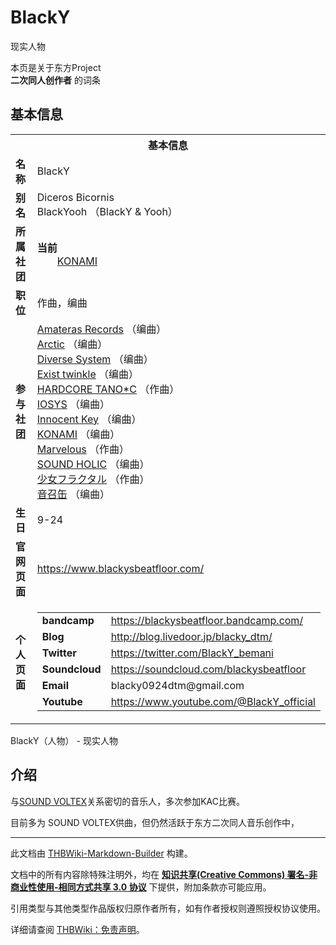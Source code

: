 # BlackY

<!-- source html: G:\repos\THBWiki-Markdown-Builder\THBWikiMarkdown\Temp\main\f\f3\ns0%3ABlackY.html -->

现实人物

本页是关于东方Project  
 **二次同人创作者** 的词条

## 基本信息

<table><tbody><tr><th colspan="3">基本信息</th></tr><tr><td class="label"><b>名称</b></td><td> BlackY </td></tr><tr><td class="label"><b>别名</b></td><td>Diceros Bicornis<br>BlackYooh （BlackY &amp; Yooh）</td></tr><tr><td class="label"><b>所属社团</b></td><td><b>当前</b><div style="margin-left:2em;"><a href="./KONAMI.md" title="KONAMI">KONAMI</a></div></td></tr><tr><td class="label"><b>职位</b></td><td>作曲，编曲</td></tr><tr><td class="label"><b>参与社团</b></td><td><a href="./Amateras_Records.md" title="Amateras Records">Amateras Records</a> （编曲）<br><a href="./Arctic.md" title="Arctic">Arctic</a> （编曲）<br><a href="./Diverse_System.md" title="Diverse System">Diverse System</a> （编曲）<br><a href="./Exist_twinkle.md" title="Exist twinkle">Exist twinkle</a> （编曲）<br><a href="/index.php?title=HARDCORE_TANO*C&amp;action=edit&amp;redlink=1" class="new" title="HARDCORE TANO*C（页面不存在）">HARDCORE TANO*C</a> （作曲）<br><a href="./IOSYS.md" title="IOSYS">IOSYS</a> （编曲）<br><a href="./Innocent_Key.md" title="Innocent Key">Innocent Key</a> （编曲）<br><a href="./KONAMI.md" title="KONAMI">KONAMI</a> （编曲）<br><a href="./Marvelous.md" title="Marvelous">Marvelous</a> （作曲）<br><a href="./SOUND_HOLIC.md" title="SOUND HOLIC">SOUND HOLIC</a> （编曲）<br><a href="./少女フラクタル.md" title="少女フラクタル">少女フラクタル</a> （作曲）<br><a href="./音召缶.md" title="音召缶">音召缶</a> （编曲）</td></tr><tr><td class="label"><b>生日</b></td><td>9-24</td></tr><tr><td class="label"><b>官网页面</b></td><td><a rel="nofollow" class="external free" href="https://www.blackysbeatfloor.com/">https://www.blackysbeatfloor.com/</a></td></tr><tr><td class="label"><b>个人页面</b></td><td><table border="0" cellspacing="0" cellpadding="0"><tbody><tr><td><b>bandcamp</b></td><td><a rel="nofollow" class="external free" href="https://blackysbeatfloor.bandcamp.com/">https://blackysbeatfloor.bandcamp.com/</a></td></tr><tr><td><b>Blog</b></td><td><a rel="nofollow" class="external free" href="http://blog.livedoor.jp/blacky_dtm/">http://blog.livedoor.jp/blacky_dtm/</a></td></tr><tr><td><b>Twitter</b></td><td><a rel="nofollow" class="external free" href="https://twitter.com/BlackY_bemani">https://twitter.com/BlackY_bemani</a></td></tr><tr><td><b>Soundcloud</b></td><td><a rel="nofollow" class="external free" href="https://soundcloud.com/blackysbeatfloor">https://soundcloud.com/blackysbeatfloor</a></td></tr><tr><td><b>Email</b></td><td>blacky0924dtm@gmail.com</td></tr><tr><td><b>Youtube</b></td><td><a rel="nofollow" class="external free" href="https://www.youtube.com/@BlackY_official">https://www.youtube.com/@BlackY_official</a></td></tr></tbody></table></td></tr></tbody></table>

BlackY（人物） - 现实人物

## 介绍
  
与[SOUND VOLTEX](./SOUND_VOLTEX.md)关系密切的音乐人，多次参加KAC比赛。
  
  
目前多为 SOUND VOLTEX供曲，但仍然活跃于东方二次同人音乐创作中，
  





---

此文档由 [THBWiki-Markdown-Builder](https://github.com/Delsin-Yu/THBWiki-Markdown-Builder) 构建。

文档中的所有内容除特殊注明外，均在 [**知识共享(Creative Commons) 署名-非商业性使用-相同方式共享 3.0 协议**](https://creativecommons.org/licenses/by-sa/3.0/deed.zh-hans) 下提供，附加条款亦可能应用。

引用类型与其他类型作品版权归原作者所有，如有作者授权则遵照授权协议使用。

详细请查阅 [THBWiki：免责声明](https://thbwiki.cc/THBWiki:%E5%85%8D%E8%B4%A3%E5%A3%B0%E6%98%8E)。

